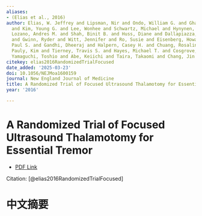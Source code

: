 ```yaml
---
aliases:
- (Elias et al., 2016)
author: Elias, W. Jeffrey and Lipsman, Nir and Ondo, William G. and Ghanouni, Pejman
  and Kim, Young G. and Lee, Wonhee and Schwartz, Michael and Hynynen, Kullervo and
  Lozano, Andres M. and Shah, Binit B. and Huss, Diane and Dallapiazza, Robert F.
  and Gwinn, Ryder and Witt, Jennifer and Ro, Susie and Eisenberg, Howard M. and Fishman,
  Paul S. and Gandhi, Dheeraj and Halpern, Casey H. and Chuang, Rosalind and Butts
  Pauly, Kim and Tierney, Travis S. and Hayes, Michael T. and Cosgrove, G. Rees and
  Yamaguchi, Toshio and Abe, Keiichi and Taira, Takaomi and Chang, Jin W.
citekey: elias2016RandomizedTrialFocused
date_added: '2025-03-23'
doi: 10.1056/NEJMoa1600159
journal: New England Journal of Medicine
title: A Randomized Trial of Focused Ultrasound Thalamotomy for Essential Tremor
year: '2016'

---
```

# A Randomized Trial of Focused Ultrasound Thalamotomy for Essential Tremor
- [PDF Link](zotero://open-pdf/library/items/LNJAL5F4)

Citation: [@elias2016RandomizedTrialFocused]

# 中文摘要
